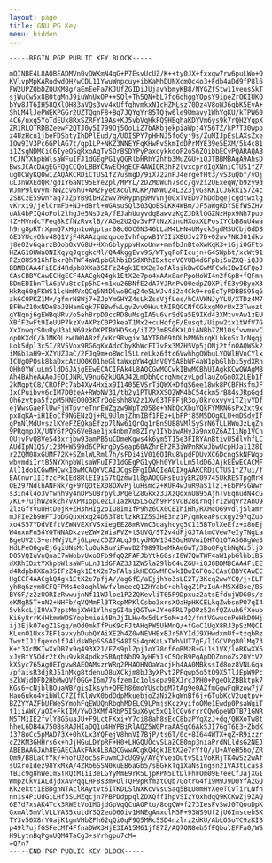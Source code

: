 ```yaml
---
layout: page
title: GNU PG Key
menu: hidden
---
```


    -----BEGIN PGP PUBLIC KEY BLOCK-----
    
    mQINBE4L8AQBEADMVn0vDWKmN4qG+P7EsvUcUZ/K++ty0JX+fxxqw7rw6puLWo+Q
    KVlvpMpKARudwdOH/wCDL11YwuWnpcuy+ibKaMhDUNXcmQc4o3+Fdb4aDd9fP8l6
    FW2UPZQbDZQUKM8g/aEmEeFa7KJUfZGIDiJUjavYbmyKB8/NYGZfStw11veusSkT
    sjWuCw5x8B0tqMnJ9iuWnUxOP++SQl+Th5QN+bL7fo6qhggYOpsY9ipeZrOKIUKO
    bYw8JT6IH58QXlOH83aVQs3vv4xUffqhvmkxN1cHZMLsz70Dz4V8oWJ6qbK5EvA+
    ShLM4lJePWEKPGGr2UZTQqnF8+Bg7JQYgYr85TQjw6le9Umavy1WhYgKU/kTPW60
    4C6/uxq5YoTdEUk8RxSZRFY19As+KJ5vbVqHkFQ9HBghaKDYVm6ys9k7rQH2YqpX
    ZR1RLOTRDBZeewF2QTJ0y5I799Oj5OoLiZ7bAKbjekpiaWpj4Y56TZ/kP7T30wpo
    z4UzHcn1jbeFDSbtyIhDPlEud/q/UDISPY7pHHNJ5foGyj9s/ZuMIJpEsLAXsZxe
    IOw9IV3Pc6GPlAG7t/qp1LP+NKZ3NNEYFqKHwPvSkmIdDPrMYE39e5EXM/5k4c81
    i1ZsgNDMCiC6IyeOSqRxoAqTvSOrBSDYPyPaxcykkdoP2oS6ZOibbECyPQARAQAB
    tCJNYXhpbWlsaWFuIFJ1dGEgPG1yQGRlbHRhY2hhb3MuZGU+iQJTBBMBAgA9AhsD
    BwsJCAcDAgEGFQgCCQoLBBYCAwECHgECF4AWIQR3hF2lvxcprdIgXNniCTUS1fZ7
    ugUCWyKQOwIZAQAKCRDiCTUS1fZ7usmgD/9iX722nPJ4ergefHt3/vS3uQbf/vOj
    uL3nWXEdQR7gdIY6aNt95EYe2pl/MPYL/zDZMDWuh7sdc/gvzi2QExeqW/b9zy9d
    WJmP9luVymTNNZcv6hu+AM2FyetXcGlKCKP/NNWU24L3Z3jvGsKKICJGkkIS7Z4c
    2SBCzE59wnYaq7JZpYB9ibHZzwv7RRypnp9MVVnj0GxTVEDv7hDdbqejcgdtwxlg
    vKrxi9/jelCrmFb+NJ+d8rl+WGAsuSQl303QoBSLKK4WBm/JF5aWgRDYSEfWSZHv
    uAk4bPIQ4oPol2lhgJe5NsJzA/fEJahUuyvdqBawvzKgZJDklQGZNzHpx9Nh7puo
    tZ+MVndcYFeq8kZfNzRvxlB//AGe2U2Qv3vP7tNzXinuHXoxXLPosIYCbB8uU4wa
    h9rg8pRTrXpmQ7xHgn1oWgptar08c6OC0N346LLaM4LHN4UMyck5gdMSUCbj0dDB
    GE3YUcyOhv48Q1VjF4RAAzqmzquceIvhfopwB1Y3IiXBUJv27D+02wv7NKJO1dkb
    j8e02v6qarzBOobOxV68U+HXn6blyppvHxoUnw+mmfbJnBtoXwKqK3+1Gji0GFto
    HZAG1OUWaONIXqyqJqzgkcMl/QA4kggEvv9S/WTyqFoPIcujn+G4SWpbt/xcWt91
    FZxOUS916hFbxrQhTWF4aW1pbGlhbiBSdXRhIDxtcnV0YUB4dGFpbi5uZXQ+iQJO
    BBMBCAA4FiEEd4Rdpb8XKa3SIFzZ4gk1EtX2e7oFAlsikBwCGwMFCwkIBwIGFQoJ
    CAsCBBYCAwECHgECF4AACgkQ4gk1EtX2e7po4xAAx8anPpoHoWI4n2fGpB+fQFmn
    BDmEDIbnTlA6pVu8tcIp5hC+m1xu26BNfE2dA7YJRnPv00edpZ0XPlfE3y9ByoX3
    HkRq60gFKWS1lcNmMVxQCq5N4DlwoBCq24e5LWJv4i2a4Ck9+roEcTyPDBBS95q6
    zkGC0PKZ1Mv/gfmrN8Wj7+ZJpYmGHYZ4sLkZssVjfLes/hCAVWNJyYLU/XTDz4M7
    BFHwZ1OxNDe8bJBHamEqk7FBBwfwLgvZvv0HuutNIRQGCNfCGkxgMOrUxZ3Twozt
    gYNqnj6gEWBqURv/o5eh8rpD0ccRD8uMsgIA5u6vrSd9a5E9IKd43XMtvvAw1zEU
    XBfF2wFt9IeUUP7kzXvAXPzC0PJkeaT1Mx2+cuHqfgF/Eusqt/Uipw2tx1tWfV7G
    XxXnwqrSOuRyU3aLW69zkOXPTBYHD5sq/iIZ23mBS0KXLOiANBb7ZM1OsfvwmuvC
    opOKXdC/bJMK0LzwUW0A8zf/xKc9RvgixJ4YTB069tOUbPM6brqKLhknSxJcNqqj
    Lok5dpl3c5I/RV5Vox9RG6qKxAdcCbyKhWcFI7vFx3MZH5Vp5jONj2tfnOAQWSk2
    iMGb1aH9+XZYUZJaC/2FJq9m+o8Wcl5LLreLkz6ftc6VwhhgOWbuLYQWlHVnCYlx
    ICUgQPQsk8kaDxcAtUO0K01heGltaWxpYW4gUnV0YSA8bWF4aW1pbGlhbi5ydXRh
    QHh0YWluLm5ldD6JAjgEEwECACIFAk4L8AQCGwMGCwkIBwMCBhUIAgkKCwQWAgMB
    Ah4BAheAAAoJEOIJNRLV9nu62kUQAJ42LmDbhQcrqNmczvLpdlauZoGn0X2LEb1f
    2kMgptC8/CROfPc7ab4Xy4Hxix9I1405EVSrTiQWX+DfqS6ee18wk8PCBFHsfmJF
    1xCPuibvv6cIM7D0teA+RWoNV31/tb2y1PTURXXSO2WM4bC54ckm5rB84sJRpGqd
    Oh6zytpa5fzpM5HNEO003KTrOoEshh8V2z1Xv03TFPFjR3o/0kroxvyviTZjvYDf
    ejWwsGaeFlUwFjHTpvreTnrEWZgzw9WpTz058e+YNbQcXbuYQkFYMRN6sPx2xt9x
    px8qKA+iH1EoCf9NGENzQj+RL9UlmjZhnIBf1FEz+LbFPj85M5DOgKLU+mDSdyIf
    gPnNlMdUvszlKYeFZEQkaEfzp7lNw61QrOq1rBnSUB8VMlSySrN6TLLHWuJzLqZn
    9PRgmpJX/UNY6fPQS6VeBae1jx4nbm7m8ZIry1IYbiwAHyJa9nxQZ6AZ1iNp1VCn
    QUjvFvQ8VeS43xrjbw93amPB5uCDmeKgws4k6ym5T15e3FIRYAnBtivUSdlvhfLC
    AUdIpN1QS/i23M+W599d6CPkrgDySeap60AZhnEh2R3iWPnRKwJbwUcpHJa1128I
    r2ZQM08xGUMF72K+SZmlWLRml7h/sFDi4iV016OIRu8VpdFDUvXC6DcngSkNFWqp
    wbymdiIrtB5NYXhpbWlsaWFuIFJ1dGEgPG1yQHh0YWluLm5ldD6JAjkEEwECACMF
    AlI1dokCGwMHCwkIBwMCAQYVCAIJCgsEFgIDAQIeAQIXgAAKCRDiCTUS1fZ7ui/f
    EACnwr1IIfzcPkIEd8RlEI9iG7tQzmw1l8pAOQGHsEuiyERZ09745UkRESTpgMrH
    OE297NdlhANFNk/g+9YQDtEX08OXvPjluHsmc2+KUR4wJuR9aS1lzl+EbPPsGWwr
    s3in4l4o3vYwnh9y4nDPSUBrpylJPQelZ8Gkxz3JXzQqxnUB95AjhTvEqnudN4cG
    /KL+7ujhW2okZh7vXPM1opCeZLTIazkQ5L5o2h9PPsVuB28LrnqTrizwqVrzAnU9
    ZlxGfYVuUHtDejR+ZH3hHIg2oIU8Im1fP9hz6CX0CBIhiHh/RXMcO69vdljSlamr
    mJFIe2b9HFTJbDGQuxHxq24D53T8tlzkRIZ5SJHE3nz1P/qmkeaPscxgy297qZuo
    xo4S57YDdVEftVZWNVEXYVSxiegEE28mRVmC3qayhcyg5C115BTolXeEfz+x8oEj
    W4nxnFn54YOTNNADkzveZW+2WiaFVZ+tSUVG/STZv4dFjGJTAtmCVew7eIyTNgLa
    BgeUV2t3+erMWjVLPjGLpezCDZ7ALqJ9tydMOW1345GqHUVwiDHTG1OTAS68gWe3
    HdLPeOOgoEj6qiUNsMcluOukBuYiFwvD2f989TbeMkAe6wT/3BoQFgthNqNx5ljD
    DO5VQIuVnQnaC7wWobvUxoOFb9fqQ2FAFJbYtk60srI8W7QwTWF4aW1pbGlhbiBS
    dXRhIDxtYXhpbWlsaWFuLnJ1dGFAZ3J1ZW5la29lbG4uZGU+iQJOBBMBCAA4FiEE
    d4Rdpb8XKa3SIFzZ4gk1EtX2e7oFAlsikHECGwMFCwkIBwIGFQoJCAsCBBYCAwEC
    HgECF4AACgkQ4gk1EtX2e7pfjA//ag6fE/aEjjhYo3sLE2T/3Kcq2wwYCQ/j+ELT
    yhHq6zymUCFQFPMs4e8oqhlWvfvlmeecQ1ZHYabO+ahlqgZ1PzIuA+M5XdBse/B5
    BYGF/z2zUORIzRwwujnNf11WJloe1P2ZQKevliT05P9Dpxuz2atsEfdujWDG0s/z
    eKMgR5T+uN2+NHFb/qVQMmFl3TRcpMPKlCsbo3xrsXOaHpHKCELkqZwbsnPO7qI4
    5vhkcLjI9VA7zpsMmjXWH1YlhsgGI4ajQGTw+JY+ePRL7pOPz52nfQZAuh6fXeub
    Ki6y8rrK4HkmmWDSYopbmiei4BnJjILHw4x5dLr5oM+z42/fntVGwucnPeHkD0Hj
    ij3Ejk07egZ1Sgq/mOd0mkTfPuK9cFJtAHqPW5UkMnQ/+fGoC1UgX8RJ3pSzMQCI
    KLunO1Uxs7EF1avxybDubQYAiXE2h4Z0wNEVHBxBJr5NYIdJ9XHwdxmUf+tzqbRz
    TwvtIJ1fqevo1fJ4ldsW0pSS6AIS48ISi4qnKaLxTWhVUT7gF/l1GCVPg80lMq73
    K+t3XcMKIwXxDB7x9q493X21/FZs9plZpj1oY78nf6oRMzR+Gi1s1VX/loRKwXX6
    xJyBtY5Odr2tXhu9vkR4pdkzSBAqtNhD9JyHEY1sC5QcB9PqApDDZnnoZs2OYtV2
    kXSyc765Ag0ETgvwBAEQAMszrWRq2PHAQHNQaWacjHh4AA0MBkssId8oz8VNLGqa
    /pfaisR3djRJ51nMkg8tdenuQ8uXCkjm8bJ3yXPvt2PPqwp5o5tQ9X5TlJEpW9Pc
    sZkWjdDFD2HbMwQVf0GG+I6m77sfzemIc1olsepa9BXJrcJPH0+PgeOkZBBktpk7
    KGs6+cNjblBOuaWB/gisIksyh+QFEh86moYUsobpM7tAg9e0AZfmGgwFqHzow7jV
    Hao6uko4yibWlC7ZIfKlWvX0bdOdpMkuebjoZzNi2kqWnBf6j+6TubKcV2uqtpv+
    BZZYYAZFbUFWeSYmohFqEWUQnRbqhMDELC9LPmjsKczXyifoOMe1Ewdp0PsaWgiT
    t1iiAWC/aOX+FkIIM/YwD3XMf4RbP5ISuX6yc5xO1lCGv6rrrCQw6peWDTB71GNR
    M5TM1IE2fvlY8G5uaJU+F9LctFKxi+Y7ci88ah8sEcC8bzPYqXzJ+dg/QHXoTw8t
    hheL6DB4A750BsRAJHIaDQ1u4HYPBiRlAQZ5WGPraAASqC6AkSJI76gT6E3+ZbdK
    1378oCc5pMAD73X+0hXLx3YQFejV8hnVI7BjP/ts6T/0c+8I644WTX+qZ+R9izzr
    cZ2KM3GHHrs6k+hJjHGuLDYpRF+H0+LHGQUOcvSLaZCB0np3niaPrdNLldsG2NEJ
    ABEBAAGJAh8EGAECAAkFAk4L8AQCGwwACgkQ4gk1EtX2e7rYfQ//U+AVeH5ho/ZR
    Qm9/B8LaCfYk/+hofU2oc5sFuwmCJcUG9y/AYgYveiOutvSLiVoKRjTK4wSz2wAf
    sUXroIdez98YkMxA/4ZRo6SSN0kuEB6aGb5/sBGkkTqIXaNs1ngsn21VA3tLcas8
    fBIc9g8hWeImSTRQtM1iI3eLGYyMmE9rR5LjpKPN5LtDlFhFOm09E7eeCfJajXGI
    WmpzCkvIALdjdxAVPqqLHF8s3m+OlTQF9pRfmztOQb7GotrG4f19M9J9DUYfAZGQ
    Kk2ektt1EBDgnNTAclRAytVt6ITKDLSlNXKcvVsuSaq5BLU0mHYXeeTCvTirLNfh
    nn1s4PiUdGiLHf3SLMZqcjn7PBPDdppqlZDXQffIhpVSIzYQxhdqQ9KCKwZj9ZAQ
    6E7d7xsAK4Tck3RWEtVo1MGjdGpVqQCuAOPtu/8ogQW+f273IesFvSwJ0TQouDpK
    GxmAl5mVlVLLYA35xutdYSQ2eoD60iv1HNEgAmxolM5P+93WS9Uf2jU6ImscehSK
    TY3v50X8rY0ajK1gmVHbZPh62qQi0qF9Q5MRcSSD4nzlrz2dKU/AbLOSoYC9zKIB
    p49l7ujfGSFecMT4FfnaDWX3HjE3IA15M61jf87Z/AQ7ON8eb5fFQbulEFFa0/WS
    H9LytnBqPgoUQM4TaCg3+sYrhgpu7cM=
    =Q7n7
    -----END PGP PUBLIC KEY BLOCK-----